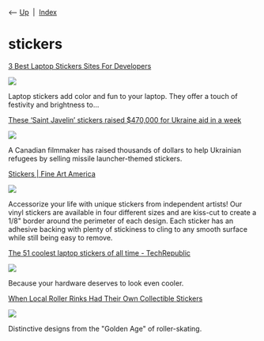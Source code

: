 <div class="nav">

⟵ [Up](index.html)  \|  [Index](index.html)

</div>

# stickers

<div class="cards">

<div class="card">

<div class="card-title">

[3 Best Laptop Stickers Sites For
Developers](https://dev.to/stickermentor/3-best-laptop-stickers-sites-top-prices-for-sale-sticker-deals-3mn7)

</div>

<div class="card-image">

[![](https://dev-to-uploads.s3.amazonaws.com/uploads/articles/3otvb2z646ytpt1hl2rv.jpg)](https://dev.to/stickermentor/3-best-laptop-stickers-sites-top-prices-for-sale-sticker-deals-3mn7)

</div>

Laptop stickers add color and fun to your laptop. They offer a touch of
festivity and brightness to...

</div>

<div class="card">

<div class="card-title">

[These ‘Saint Javelin’ stickers raised \$470,000 for Ukraine aid in a
week](https://taskandpurpose.com/news/saint-javelin-missile-sticker-ukraine)

</div>

<div class="card-image">

[![](https://taskandpurpose.com/wp-content/uploads/2022/03/07/saint-javelin-2.jpg?quality=85)](https://taskandpurpose.com/news/saint-javelin-missile-sticker-ukraine)

</div>

A Canadian filmmaker has raised thousands of dollars to help Ukrainian
refugees by selling missile launcher-themed stickers.

</div>

<div class="card">

<div class="card-title">

[Stickers \| Fine Art America](https://fineartamerica.com/shop/stickers)

</div>

<div class="card-image">

[![](https://render.fineartamerica.com/images/rendered/default/surface/sticker/images/artworkimages/medium/1/all-you-need-is-love-balazs-solti-transparent.png?&targetx=176&targety=0&imagewidth=647&imageheight=1000&modelwidth=1000&modelheight=1000&backgroundcolor=FEFEFE&stickerbackgroundcolor=transparent&orientation=0&producttype=sticker-3-3&v=8)](https://fineartamerica.com/shop/stickers)

</div>

Accessorize your life with unique stickers from independent artists! Our
vinyl stickers are available in four different sizes and are kiss-cut to
create a 1/8" border around the perimeter of each design. Each sticker
has an adhesive backing with plenty of stickiness to cling to any smooth
surface while still being easy to remove.

</div>

<div class="card">

<div class="card-title">

[The 51 coolest laptop stickers of all time -
TechRepublic](https://www.techrepublic.com/pictures/the-50-coolest-laptop-stickers-of-all-time)

</div>

<div class="card-image">

[![](https://www.techrepublic.com/wp-content/uploads/2019/03/spideystickertr.jpg)](https://www.techrepublic.com/pictures/the-50-coolest-laptop-stickers-of-all-time)

</div>

Because your hardware deserves to look even cooler.

</div>

<div class="card">

<div class="card-title">

[When Local Roller Rinks Had Their Own Collectible
Stickers](https://www.atlasobscura.com/articles/roller-skating-rink-stickers)

</div>

<div class="card-image">

[![](https://img.atlasobscura.com/qUGhDpzFrZN1qUARabLQzUZSVdYax-JeHcCK1E9yQNA/rt:fit/w:600/q:81/sm:1/scp:1/ar:1/aHR0cHM6Ly9hdGxh/cy1kZXYuczMuYW1h/em9uYXdzLmNvbS91/cGxvYWRzL2Fzc2V0/cy8wNWIzNTE1NjBj/YjIzYTljODFfU3Ry/YXRoY29uYS5qcGc.jpg)](https://www.atlasobscura.com/articles/roller-skating-rink-stickers)

</div>

Distinctive designs from the "Golden Age" of roller-skating.

</div>

</div>
